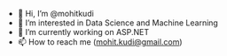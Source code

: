 - 👋 Hi, I’m @mohitkudi
- 👀 I’m interested in Data Science and Machine Learning
- 🌱 I’m currently working on ASP.NET
- 📫 How to reach me (mohit.kudi@gmail.com)

<!---
mohitkudi/mohitkudi is a ✨ special ✨ repository because its `README.md` (this file) appears on your GitHub profile.
You can click the Preview link to take a look at your changes.
--->
